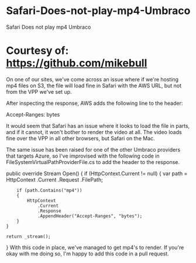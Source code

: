 # Safari-Does-not-play-mp4-Umbraco
Safari Does not play mp4 Umbraco

# Courtesy of: https://github.com/mikebull

On one of our sites, we've come across an issue where if we're hosting mp4 files on S3, the file will load fine in Safari with the AWS URL, but not from the VPP we've set up.

After inspecting the response, AWS adds the following line to the header:

Accept-Ranges: bytes

It would seem that Safari has an issue where it looks to load the file in parts, and if it cannot, it won't bother to render the video at all. The video loads fine over the VPP in all other browsers, but Safari on the Mac.

The same issue has been raised for one of the other Umbraco providers that targets Azure, so I've improvised with the following code in FileSystemVirtualPathProviderFile.cs to add the header to the response.

public override Stream Open()
{
    if (HttpContext.Current != null)
    {
        var path = HttpContext
            .Current
            .Request
            .FilePath;

        if (path.Contains("mp4"))
        {
            HttpContext
                .Current
                .Response
                .AppendHeader("Accept-Ranges", "bytes");
        }
    }

    return _stream();
}
With this code in place, we've managed to get mp4's to render. If you're okay with me doing so, I'm happy to add this code in a pull request.
